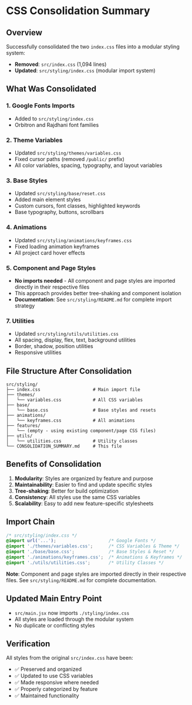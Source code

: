 # CSS Consolidation Summary

## Overview
Successfully consolidated the two `index.css` files into a modular styling system:

- **Removed**: `src/index.css` (1,094 lines)
- **Updated**: `src/styling/index.css` (modular import system)

## What Was Consolidated

### 1. Google Fonts Imports
- Added to `src/styling/index.css`
- Orbitron and Rajdhani font families

### 2. Theme Variables
- Updated `src/styling/themes/variables.css`
- Fixed cursor paths (removed `/public/` prefix)
- All color variables, spacing, typography, and layout variables

### 3. Base Styles
- Updated `src/styling/base/reset.css`
- Added main element styles
- Custom cursors, font classes, highlighted keywords
- Base typography, buttons, scrollbars

### 4. Animations
- Updated `src/styling/animations/keyframes.css`
- Fixed loading animation keyframes
- All project card hover effects

### 5. Component and Page Styles
- **No imports needed** - All component and page styles are imported directly in their respective files
- This approach provides better tree-shaking and component isolation
- **Documentation**: See `src/styling/README.md` for complete import strategy

### 7. Utilities
- Updated `src/styling/utils/utilities.css`
- All spacing, display, flex, text, background utilities
- Border, shadow, position utilities
- Responsive utilities

## File Structure After Consolidation

```
src/styling/
├── index.css                    # Main import file
├── themes/
│   └── variables.css            # All CSS variables
├── base/
│   └── base.css                 # Base styles and resets
├── animations/
│   └── keyframes.css            # All animations
├── features/
│   └── (empty - using existing component/page CSS files)
├── utils/
│   └── utilities.css            # Utility classes
└── CONSOLIDATION_SUMMARY.md     # This file
```

## Benefits of Consolidation

1. **Modularity**: Styles are organized by feature and purpose
2. **Maintainability**: Easier to find and update specific styles
3. **Tree-shaking**: Better for build optimization
4. **Consistency**: All styles use the same CSS variables
5. **Scalability**: Easy to add new feature-specific stylesheets

## Import Chain

```css
/* src/styling/index.css */
@import url('...');                    /* Google Fonts */
@import './themes/variables.css';      /* CSS Variables & Theme */
@import './base/base.css';             /* Base Styles & Reset */
@import './animations/keyframes.css';  /* Animations & Keyframes */
@import './utils/utilities.css';       /* Utility Classes */
```

**Note**: Component and page styles are imported directly in their respective files. See `src/styling/README.md` for complete documentation.

## Updated Main Entry Point

- `src/main.jsx` now imports `./styling/index.css`
- All styles are loaded through the modular system
- No duplicate or conflicting styles

## Verification

All styles from the original `src/index.css` have been:
- ✅ Preserved and organized
- ✅ Updated to use CSS variables
- ✅ Made responsive where needed
- ✅ Properly categorized by feature
- ✅ Maintained functionality 